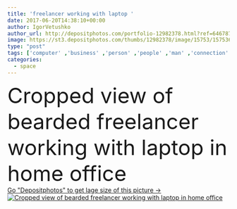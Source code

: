 ```yaml
---
title: 'freelancer working with laptop '
date: 2017-06-20T14:38:10+00:00
author: IgorVetushko
author_url: http://depositphotos.com/portfolio-12982378.html?ref=64678756
image: https://st3.depositphotos.com/thumbs/12982378/image/15753/157536162/api_thumb_450.jpg?forcejpeg=true
type: "post"
tags: ['computer' ,'business' ,'person' ,'people' ,'man' ,'connection' ,'drink' ,'newspaper' ,'communication' ,'wireless' ,'laptop' ,'work' ,'businessman' ,'notepad' ,'using' ,'alone' ,'casual' ,'gadget' ,'workplace' ,'workspace' ,'agenda' ,'blogger' ,'bearded' ,'Cropped' ,'freelancer' ,'teleworking' ,'teleworker' ,'copy space' ,'coffee cup' ,'home office' ,'wooden table' ,'digital device' ,'remote work' ]
categories: 
  - space
---
```

<div aling="center">
            <font size="60"> Cropped view of bearded freelancer working with laptop in home office</font>   
</div>
<div>
    <a href='https://depositphotos.com/157536162/stock-photo-freelancer-working-with-laptop.html?ref=64678756' target=_blank > Go "Depositphotos" to get lage size of this picture ->
        <img href='https://depositphotos.com/157536162/stock-photo-freelancer-working-with-laptop.html?ref=64678756' src='https://st3.depositphotos.com/12982378/15753/i/950/depositphotos_157536162-stock-photo-freelancer-working-with-laptop.jpg?forcejpeg=true' alt='Cropped view of bearded freelancer working with laptop in home office' >
    </a>
</div>
